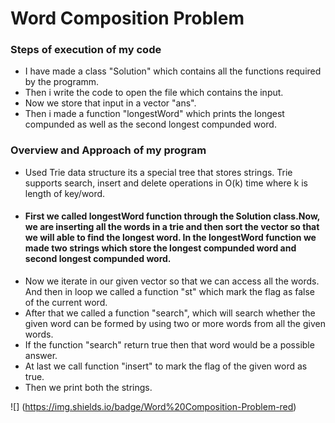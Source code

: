 # Word Composition Problem
### Steps of execution of my code
- I have made a class "Solution" which contains all the functions required by the programm. 
- Then i write the code to open the file which contains the input.
- Now we store that input in a vector "ans".
- Then i made a function "longestWord" which prints the longest compunded as well as the second longest compunded word.

### Overview and Approach of my program
- Used Trie data structure its a special tree that stores strings. Trie supports search, insert and delete operations in O(k) time where k is length of key/word.
- #### First we called longestWord function through the Solution class.Now, we are inserting all the words in a trie and then sort the vector so that we will able to find the longest word. In the longestWord function we made two strings which store the longest compunded word and second longest compunded word.
- Now we iterate in our given vector so that we can access all the words. And then in loop we called a function "st" which mark the flag as false of the current word.
- After that we called a function "search", which will search whether the given word can be formed by using two or more words from all the given words.
- If the function "search" return true then that word would be a possible answer.
- At last we call function "insert" to mark the flag of the given word as true. 
- Then we print both the strings.

![] (https://img.shields.io/badge/Word%20Composition-Problem-red)